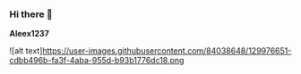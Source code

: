### Hi there 👋


**Aleex1237** 

![alt text]https://user-images.githubusercontent.com/84038648/129976651-cdbb496b-fa3f-4aba-955d-b93b1776dc18.png

